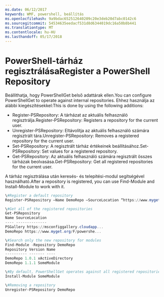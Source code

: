 ```yaml
---
ms.date: 06/12/2017
keywords: WMF, powershell, beállítás
ms.openlocfilehash: 9a9bdac652512640209c20e3deb20d7abc0142c6
ms.sourcegitcommit: 54534635eedacf531d8d6344019dc16a50b8b441
ms.translationtype: MT
ms.contentlocale: hu-HU
ms.lasthandoff: 05/17/2018
---
```

# <a name="register-a-powershell-repository"></a><span data-ttu-id="3ea9e-102">PowerShell-tárház regisztrálása</span><span class="sxs-lookup"><span data-stu-id="3ea9e-102">Register a PowerShell Repository</span></span>
<span data-ttu-id="3ea9e-103">Beállíthatja, hogy PowerShellGet belső adattárak ellen.</span><span class="sxs-lookup"><span data-stu-id="3ea9e-103">You can configure PowerShellGet to operate against internal repositories.</span></span> <span data-ttu-id="3ea9e-104">Ehhez használja az alábbi kiegészítésekkel:</span><span class="sxs-lookup"><span data-stu-id="3ea9e-104">This is done by using the following additions:</span></span>
- <span data-ttu-id="3ea9e-105">Register-PSRepository: A tárházat az aktuális felhasználó regisztrálja.</span><span class="sxs-lookup"><span data-stu-id="3ea9e-105">Register-PSRepository: Registers a repository for the current user.</span></span>
- <span data-ttu-id="3ea9e-106">Unregister-PSRepository: Eltávolítja az aktuális felhasználó számára regisztrált tára.</span><span class="sxs-lookup"><span data-stu-id="3ea9e-106">Unregister-PSRepository: Removes a registered repository for the current user.</span></span>
- <span data-ttu-id="3ea9e-107">Set-PSRepository: A regisztrált tárház értékeinek beállításához.</span><span class="sxs-lookup"><span data-stu-id="3ea9e-107">Set-PSRepository: Set values for a registered repository.</span></span>
- <span data-ttu-id="3ea9e-108">Get-PSRepository: Az aktuális felhasználó számára regisztrált összes tárházak beolvasása.</span><span class="sxs-lookup"><span data-stu-id="3ea9e-108">Get-PSRepository: Get all registered repositories for the current user.</span></span>

<span data-ttu-id="3ea9e-109">A tárház regisztrálása után keresés- és telepítési-modul segítségével használható.</span><span class="sxs-lookup"><span data-stu-id="3ea9e-109">After a repository is registered, you can use Find-Module and Install-Module to work with it.</span></span>

```powershell
\#Register a default repository
Register-PSRepository –Name DemoRepo –SourceLocation “https://www.myget.org/F/powershellgetdemo/api/v2” –PublishLocation “<https://www.myget.org/F/powershellgetdemo/api/v2>/package” –InstallationPolicy –Trusted

\#Get all of the registered repositories
Get-PSRepository
Name SourceLocation
---- --------------
PSGallery https://msconfiggallery.cloudapp...
DemoRepo https://www.myget.org/F/powershe...

\#Search only the new repository for modules
Find-Module -Repository DemoRepo
Repository Version Name
---------- ------- ----
DemoRepo 1.0.1 xActiveDirectory
DemoRepo 1.1.1 SomeModule

\#By default, PowerShellGet operates against all registered repositories when none is specified. In this example, the “SomeModule” module is installed from the DemoRepo.
Install-Module SomeModule

\#Removing a repository
Unregister-PSRepository DemoRepo
```
